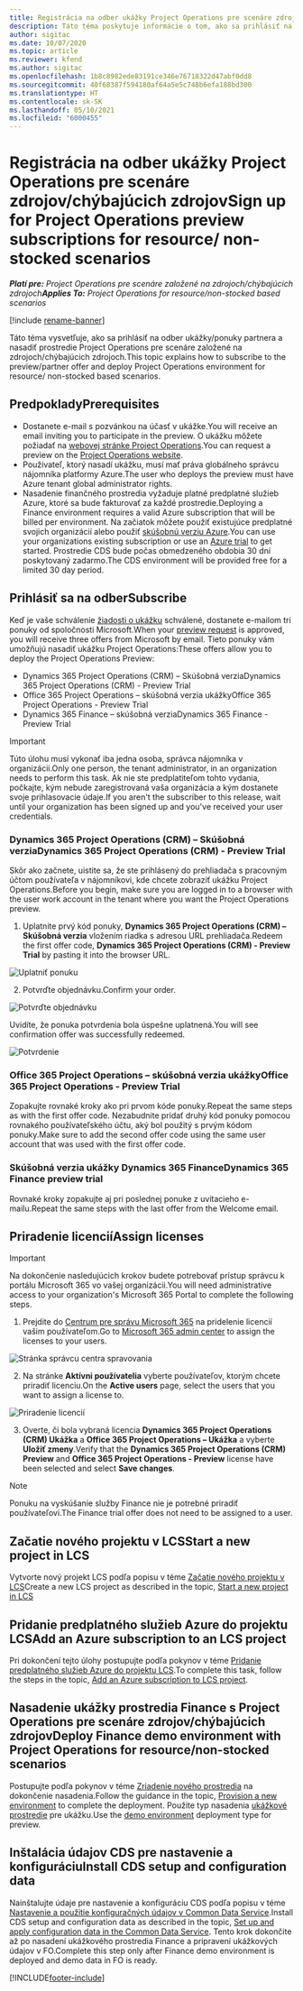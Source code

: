 ```yaml
---
title: Registrácia na odber ukážky Project Operations pre scenáre zdrojov/chýbajúcich zdrojov
description: Táto téma poskytuje informácie o tom, ako sa prihlásiť na odber a nasadiť Project Operations pre scenáre založené na zdrojoch/chýbajúcich zdrojoch.
author: sigitac
ms.date: 10/07/2020
ms.topic: article
ms.reviewer: kfend
ms.author: sigitac
ms.openlocfilehash: 1b8c8982ede83191ce346e76718322d47abf0dd8
ms.sourcegitcommit: 40f68387f594180af64a5e5c748b6efa188bd300
ms.translationtype: HT
ms.contentlocale: sk-SK
ms.lasthandoff: 05/10/2021
ms.locfileid: "6000455"
---
```

# <a name="sign-up-for-project-operations-preview-subscriptions-for-resource-non-stocked-scenarios"></a><span data-ttu-id="8dd68-103">Registrácia na odber ukážky Project Operations pre scenáre zdrojov/chýbajúcich zdrojov</span><span class="sxs-lookup"><span data-stu-id="8dd68-103">Sign up for Project Operations preview subscriptions for resource/ non-stocked scenarios</span></span>

<span data-ttu-id="8dd68-104">_**Platí pre:** Project Operations pre scenáre založené na zdrojoch/chýbajúcich zdrojoch_</span><span class="sxs-lookup"><span data-stu-id="8dd68-104">_**Applies To:** Project Operations for resource/non-stocked based scenarios_</span></span>

[!include [rename-banner](~/includes/cc-data-platform-banner.md)]

<span data-ttu-id="8dd68-105">Táto téma vysvetľuje, ako sa prihlásiť na odber ukážky/ponuky partnera a nasadiť prostredie Project Operations pre scenáre založené na zdrojoch/chýbajúcich zdrojoch.</span><span class="sxs-lookup"><span data-stu-id="8dd68-105">This topic explains how to subscribe to the preview/partner offer and deploy Project Operations environment for resource/ non-stocked based scenarios.</span></span>

## <a name="prerequisites"></a><span data-ttu-id="8dd68-106">Predpoklady</span><span class="sxs-lookup"><span data-stu-id="8dd68-106">Prerequisites</span></span>

- <span data-ttu-id="8dd68-107">Dostanete e-mail s pozvánkou na účasť v ukážke.</span><span class="sxs-lookup"><span data-stu-id="8dd68-107">You will receive an email inviting you to participate in the preview.</span></span> <span data-ttu-id="8dd68-108">O ukážku môžete požiadať na [webovej stránke Project Operations](https://dynamics.microsoft.com/en-us/project-operations/overview/).</span><span class="sxs-lookup"><span data-stu-id="8dd68-108">You can request a preview on the [Project Operations website](https://dynamics.microsoft.com/en-us/project-operations/overview/).</span></span>
- <span data-ttu-id="8dd68-109">Používateľ, ktorý nasadí ukážku, musí mať práva globálneho správcu nájomníka platformy Azure.</span><span class="sxs-lookup"><span data-stu-id="8dd68-109">The user who deploys the preview must have Azure tenant global administrator rights.</span></span>
- <span data-ttu-id="8dd68-110">Nasadenie finančného prostredia vyžaduje platné predplatné služieb Azure, ktoré sa bude fakturovať za každé prostredie.</span><span class="sxs-lookup"><span data-stu-id="8dd68-110">Deploying a Finance environment requires a valid Azure subscription that will be billed per environment.</span></span> <span data-ttu-id="8dd68-111">Na začiatok môžete použiť existujúce predplatné svojich organizácií alebo použiť [skúšobnú verziu Azure](https://azure.microsoft.com/en-us/free/).</span><span class="sxs-lookup"><span data-stu-id="8dd68-111">You can use your organizations existing subscription or use an [Azure trial](https://azure.microsoft.com/en-us/free/) to get started.</span></span> <span data-ttu-id="8dd68-112">Prostredie CDS bude počas obmedzeného obdobia 30 dní poskytovaný zadarmo.</span><span class="sxs-lookup"><span data-stu-id="8dd68-112">The CDS environment will be provided free for a limited 30 day period.</span></span>

## <a name="subscribe"></a><span data-ttu-id="8dd68-113">Prihlásiť sa na odber</span><span class="sxs-lookup"><span data-stu-id="8dd68-113">Subscribe</span></span>

<span data-ttu-id="8dd68-114">Keď je vaše schválenie [žiadosti o ukážku](https://forms.office.com/FormsPro/Pages/ResponsePage.aspx?id=v4j5cvGGr0GRqy180BHbR56j8lZs0FdAvwT75_WNFyxUMkRDV1NYQU5TNjE2VjhKOVBUNVg2R0s1NC4u) schválené, dostanete e-mailom tri ponuky od spoločnosti Microsoft.</span><span class="sxs-lookup"><span data-stu-id="8dd68-114">When your [preview request](https://forms.office.com/FormsPro/Pages/ResponsePage.aspx?id=v4j5cvGGr0GRqy180BHbR56j8lZs0FdAvwT75_WNFyxUMkRDV1NYQU5TNjE2VjhKOVBUNVg2R0s1NC4u) is approved, you will receive three offers from Microsoft by email.</span></span> <span data-ttu-id="8dd68-115">Tieto ponuky vám umožňujú nasadiť ukážku Project Operations:</span><span class="sxs-lookup"><span data-stu-id="8dd68-115">These offers allow you to deploy the Project Operations Preview:</span></span>

- <span data-ttu-id="8dd68-116">Dynamics 365 Project Operations (CRM) – Skúšobná verzia</span><span class="sxs-lookup"><span data-stu-id="8dd68-116">Dynamics 365 Project Operations (CRM) - Preview Trial</span></span>
- <span data-ttu-id="8dd68-117">Office 365 Project Operations – skúšobná verzia ukážky</span><span class="sxs-lookup"><span data-stu-id="8dd68-117">Office 365 Project Operations - Preview Trial</span></span>
- <span data-ttu-id="8dd68-118">Dynamics 365 Finance – skúšobná verzia</span><span class="sxs-lookup"><span data-stu-id="8dd68-118">Dynamics 365 Finance - Preview Trial</span></span>

> [!IMPORTANT]
> <span data-ttu-id="8dd68-119">Túto úlohu musí vykonať iba jedna osoba, správca nájomníka v organizácii.</span><span class="sxs-lookup"><span data-stu-id="8dd68-119">Only one person, the tenant administrator, in an organization needs to perform this task.</span></span> <span data-ttu-id="8dd68-120">Ak nie ste predplatiteľom tohto vydania, počkajte, kým nebude zaregistrovaná vaša organizácia a kým dostanete svoje prihlasovacie údaje.</span><span class="sxs-lookup"><span data-stu-id="8dd68-120">If you aren't the subscriber to this release, wait until your organization has been signed up and you've received your user credentials.</span></span>

### <a name="dynamics-365-project-operations-crm---preview-trial"></a><span data-ttu-id="8dd68-121">Dynamics 365 Project Operations (CRM) – Skúšobná verzia</span><span class="sxs-lookup"><span data-stu-id="8dd68-121">Dynamics 365 Project Operations (CRM) - Preview Trial</span></span> 

<span data-ttu-id="8dd68-122">Skôr ako začnete, uistite sa, že ste prihlásený do prehliadača s pracovným účtom používateľa v nájomníkovi, kde chcete zobraziť ukážku Project Operations.</span><span class="sxs-lookup"><span data-stu-id="8dd68-122">Before you begin, make sure you are logged in to a browser with the user work account in the tenant where you want the Project Operations preview.</span></span>

1. <span data-ttu-id="8dd68-123">Uplatnite prvý kód ponuky, **Dynamics 365 Project Operations (CRM) – Skúšobná verzia** vložením riadka s adresou URL prehliadača.</span><span class="sxs-lookup"><span data-stu-id="8dd68-123">Redeem the first offer code, **Dynamics 365 Project Operations (CRM) - Preview Trial** by pasting it into the browser URL.</span></span>

![Uplatniť ponuku](./media/16RedeemFirstOfferNew.png)

2. <span data-ttu-id="8dd68-125">Potvrďte objednávku.</span><span class="sxs-lookup"><span data-stu-id="8dd68-125">Confirm your order.</span></span>

![Potvrďte objednávku](./media/17ConfirmOrderNew.png)

<span data-ttu-id="8dd68-127">Uvidíte, že ponuka potvrdenia bola úspešne uplatnená.</span><span class="sxs-lookup"><span data-stu-id="8dd68-127">You will see confirmation offer was successfully redeemed.</span></span>

![Potvrdenie](./media/18OrderConfirmationNew.png)

### <a name="office-365-project-operations---preview-trial"></a><span data-ttu-id="8dd68-129">Office 365 Project Operations – skúšobná verzia ukážky</span><span class="sxs-lookup"><span data-stu-id="8dd68-129">Office 365 Project Operations - Preview Trial</span></span>

<span data-ttu-id="8dd68-130">Zopakujte rovnaké kroky ako pri prvom kóde ponuky.</span><span class="sxs-lookup"><span data-stu-id="8dd68-130">Repeat the same steps as with the first offer code.</span></span> <span data-ttu-id="8dd68-131">Nezabudnite pridať druhý kód ponuky pomocou rovnakého používateľského účtu, aký bol použitý s prvým kódom ponuky.</span><span class="sxs-lookup"><span data-stu-id="8dd68-131">Make sure to add the second offer code using the same user account that was used with the first offer code.</span></span>

### <a name="dynamics-365-finance-preview-trial"></a><span data-ttu-id="8dd68-132">Skúšobná verzia ukážky Dynamics 365 Finance</span><span class="sxs-lookup"><span data-stu-id="8dd68-132">Dynamics 365 Finance preview trial</span></span>

<span data-ttu-id="8dd68-133">Rovnaké kroky zopakujte aj pri poslednej ponuke z uvítacieho e-mailu.</span><span class="sxs-lookup"><span data-stu-id="8dd68-133">Repeat the same steps with the last offer from the Welcome email.</span></span>

## <a name="assign-licenses"></a><span data-ttu-id="8dd68-134">Priradenie licencií</span><span class="sxs-lookup"><span data-stu-id="8dd68-134">Assign licenses</span></span>

> [!IMPORTANT]
> <span data-ttu-id="8dd68-135">Na dokončenie nasledujúcich krokov budete potrebovať prístup správcu k portálu Microsoft 365 vo vašej organizácii.</span><span class="sxs-lookup"><span data-stu-id="8dd68-135">You will need administrative access to your organization's Microsoft 365 Portal to complete the following steps.</span></span>

1. <span data-ttu-id="8dd68-136">Prejdite do [Centrum pre správu Microsoft 365](https://portal.office.com/) na pridelenie licencií vašim používateľom.</span><span class="sxs-lookup"><span data-stu-id="8dd68-136">Go to [Microsoft 365 admin center](https://portal.office.com/) to assign the licenses to your users.</span></span>

![Stránka správcu centra spravovania](./media/14AdminPortal.png)

2. <span data-ttu-id="8dd68-138">Na stránke **Aktívni používatelia** vyberte používateľov, ktorým chcete priradiť licenciu.</span><span class="sxs-lookup"><span data-stu-id="8dd68-138">On the **Active users** page, select the users that you want to assign a license to.</span></span>

![Priradenie licencií](./media/15AssignLicenses.png)

3. <span data-ttu-id="8dd68-140">Overte, či bola vybraná licencia **Dynamics 365 Project Operations (CRM) Ukážka** a **Office 365 Project Operations – Ukážka** a vyberte **Uložiť zmeny**.</span><span class="sxs-lookup"><span data-stu-id="8dd68-140">Verify that the **Dynamics 365 Project Operations (CRM) Preview** and **Office 365 Project Operations - Preview** license have been selected and select **Save changes**.</span></span>

> [!NOTE]
> <span data-ttu-id="8dd68-141">Ponuku na vyskúšanie služby Finance nie je potrebné priradiť používateľovi.</span><span class="sxs-lookup"><span data-stu-id="8dd68-141">The Finance trial offer does not need to be assigned to a user.</span></span>

## <a name="start-a-new-project-in-lcs"></a><span data-ttu-id="8dd68-142">Začatie nového projektu v LCS</span><span class="sxs-lookup"><span data-stu-id="8dd68-142">Start a new project in LCS</span></span>

<span data-ttu-id="8dd68-143">Vytvorte nový projekt LCS podľa popisu v téme [Začatie nového projektu v LCS](create-lcs-project.md)</span><span class="sxs-lookup"><span data-stu-id="8dd68-143">Create a new LCS project as described in the topic, [Start a new project in LCS](create-lcs-project.md)</span></span>

## <a name="add-an-azure-subscription-to-an-lcs-project"></a><span data-ttu-id="8dd68-144">Pridanie predplatného služieb Azure do projektu LCS</span><span class="sxs-lookup"><span data-stu-id="8dd68-144">Add an Azure subscription to an LCS project</span></span>

<span data-ttu-id="8dd68-145">Pri dokončení tejto úlohy postupujte podľa pokynov v téme [Pridanie predplatného služieb Azure do projektu LCS](resource-add-azure-subscription-lcs-project.md).</span><span class="sxs-lookup"><span data-stu-id="8dd68-145">To complete this task, follow the steps in the topic, [Add an Azure subscription to LCS project](resource-add-azure-subscription-lcs-project.md).</span></span>

## <a name="deploy-finance-demo-environment-with-project-operations-for-resourcenon-stocked-scenarios"></a><span data-ttu-id="8dd68-146">Nasadenie ukážky prostredia Finance s Project Operations pre scenáre zdrojov/chýbajúcich zdrojov</span><span class="sxs-lookup"><span data-stu-id="8dd68-146">Deploy Finance demo environment with Project Operations for resource/non-stocked scenarios</span></span>

<span data-ttu-id="8dd68-147">Postupujte podľa pokynov v téme [Zriadenie nového prostredia](resource-provision-new-environment.md) na dokončenie nasadenia.</span><span class="sxs-lookup"><span data-stu-id="8dd68-147">Follow the guidance in the topic, [Provision a new environment](resource-provision-new-environment.md) to complete the deployment.</span></span> <span data-ttu-id="8dd68-148">Použite typ nasadenia [ukážkové prostredie](/dynamics365/fin-ops-core/dev-itpro/deployment/deploy-demo-environment) pre ukážku.</span><span class="sxs-lookup"><span data-stu-id="8dd68-148">Use the [demo environment](/dynamics365/fin-ops-core/dev-itpro/deployment/deploy-demo-environment) deployment type for preview.</span></span> 

## <a name="install-cds-setup-and-configuration-data"></a><span data-ttu-id="8dd68-149">Inštalácia údajov CDS pre nastavenie a konfiguráciu</span><span class="sxs-lookup"><span data-stu-id="8dd68-149">Install CDS setup and configuration data</span></span>

<span data-ttu-id="8dd68-150">Nainštalujte údaje pre nastavenie a konfiguráciu CDS podľa popisu v téme [Nastavenie a použitie konfiguračných údajov v Common Data Service](resource-apply-pro-setup-config-data.md).</span><span class="sxs-lookup"><span data-stu-id="8dd68-150">Install CDS setup and configuration data as described in the topic, [Set up and apply configuration data in the Common Data Service](resource-apply-pro-setup-config-data.md).</span></span>
<span data-ttu-id="8dd68-151">Tento krok dokončite až po nasadení ukážkového prostredia Finance a pripravení ukážkových údajov v FO.</span><span class="sxs-lookup"><span data-stu-id="8dd68-151">Complete this step only after Finance demo environment is deployed and demo data in FO is ready.</span></span>


[!INCLUDE[footer-include](../includes/footer-banner.md)]